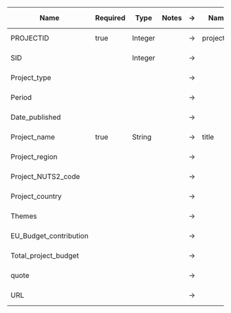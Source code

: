 
| Name                   | Required | Type    | Notes | -> | Name       | Required | Type   | Notes | ( ) | Direct mapping | Default value | Additional logic |
|------------------------|----------|---------|-------|----|------------|----------|--------|-------|-----|----------------|---------------|------------------|
| PROJECTID              | true     | Integer |       | -> | project_id | true     | String |       | ( ) |                |               |                  |
| SID                    |          | Integer |       | -> |            |          |        |       | ( ) |                |               |                  |
| Project_type           |          |         |       | -> |            |          |        |       | ( ) |                |               |                  |
| Period                 |          |         |       | -> |            |          |        |       | ( ) |                |               |                  |
| Date_published         |          |         |       | -> |            |          |        |       | ( ) |                |               |                  |
| Project_name           | true     | String  |       | -> | title      | true     | String |       | ( ) |                |               |                  |
| Project_region         |          |         |       | -> |            |          |        |       | ( ) |                |               |                  |
| Project_NUTS2_code     |          |         |       | -> |            |          |        |       | ( ) |                |               |                  |
| Project_country        |          |         |       | -> |            |          |        |       | ( ) |                |               |                  |
| Themes                 |          |         |       | -> |            |          |        |       | ( ) |                |               |                  |
| EU_Budget_contribution |          |         |       | -> |            |          |        |       | ( ) |                |               |                  |
| Total_project_budget   |          |         |       | -> |            |          |        |       | ( ) |                |               |                  |
| quote                  |          |         |       | -> |            |          |        |       | ( ) |                |               |                  |
| URL                    |          |         |       | -> |            |          |        |       | ( ) |                |               |                  |
